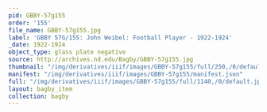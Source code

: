 ```yaml
---
pid: GBBY-57g155
order: '155'
file_name: GBBY-57g155.jpg
label: 'GBBY 57G/155: John Weibel: Football Player - 1922-1924'
_date: 1922-1924
object_type: glass plate negative
source: http://archives.nd.edu/Bagby/GBBY-57g155.jpg
thumbnail: "/img/derivatives/iiif/images/GBBY-57g155/full/250,/0/default.jpg"
manifest: "/img/derivatives/iiif/images/GBBY-57g155/manifest.json"
full: "/img/derivatives/iiif/images/GBBY-57g155/full/1140,/0/default.jpg"
layout: bagby_item
collection: bagby
---
```

